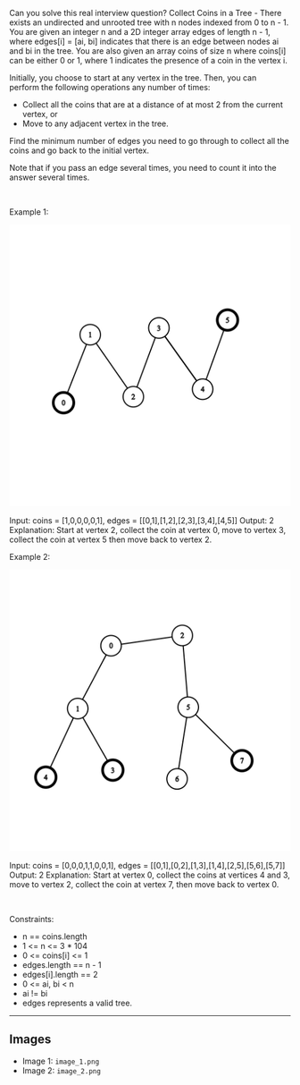 Can you solve this real interview question? Collect Coins in a Tree - There exists an undirected and unrooted tree with n nodes indexed from 0 to n - 1. You are given an integer n and a 2D integer array edges of length n - 1, where edges[i] = [ai, bi] indicates that there is an edge between nodes ai and bi in the tree. You are also given an array coins of size n where coins[i] can be either 0 or 1, where 1 indicates the presence of a coin in the vertex i.

Initially, you choose to start at any vertex in the tree. Then, you can perform the following operations any number of times: 

 * Collect all the coins that are at a distance of at most 2 from the current vertex, or
 * Move to any adjacent vertex in the tree.

Find the minimum number of edges you need to go through to collect all the coins and go back to the initial vertex.

Note that if you pass an edge several times, you need to count it into the answer several times.

 

Example 1:

![Example 1](./image_1.png)


Input: coins = [1,0,0,0,0,1], edges = [[0,1],[1,2],[2,3],[3,4],[4,5]]
Output: 2
Explanation: Start at vertex 2, collect the coin at vertex 0, move to vertex 3, collect the coin at vertex 5 then move back to vertex 2.


Example 2:

![Example 2](./image_2.png)


Input: coins = [0,0,0,1,1,0,0,1], edges = [[0,1],[0,2],[1,3],[1,4],[2,5],[5,6],[5,7]]
Output: 2
Explanation: Start at vertex 0, collect the coins at vertices 4 and 3, move to vertex 2,  collect the coin at vertex 7, then move back to vertex 0.


 

Constraints:

 * n == coins.length
 * 1 <= n <= 3 * 104
 * 0 <= coins[i] <= 1
 * edges.length == n - 1
 * edges[i].length == 2
 * 0 <= ai, bi < n
 * ai != bi
 * edges represents a valid tree.

---

## Images

- Image 1: `image_1.png`
- Image 2: `image_2.png`
